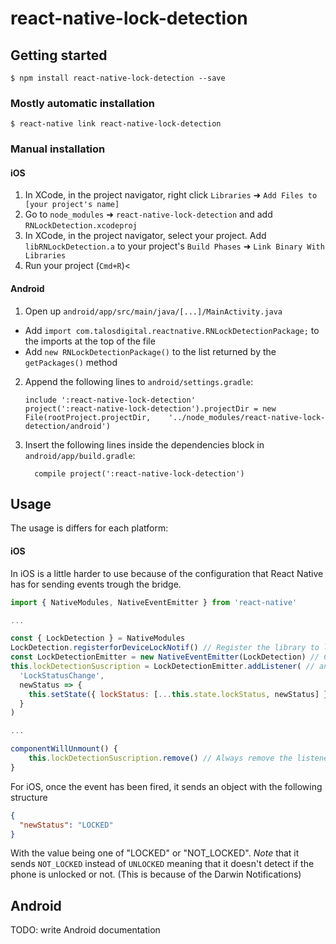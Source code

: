 # react-native-lock-detection

## Getting started

`$ npm install react-native-lock-detection --save`

### Mostly automatic installation

`$ react-native link react-native-lock-detection`

### Manual installation

#### iOS

1. In XCode, in the project navigator, right click `Libraries` ➜ `Add Files to [your project's name]`
2. Go to `node_modules` ➜ `react-native-lock-detection` and add `RNLockDetection.xcodeproj`
3. In XCode, in the project navigator, select your project. Add `libRNLockDetection.a` to your project's `Build Phases` ➜ `Link Binary With Libraries`
4. Run your project (`Cmd+R`)<

#### Android

1. Open up `android/app/src/main/java/[...]/MainActivity.java`

- Add `import com.talosdigital.reactnative.RNLockDetectionPackage;` to the imports at the top of the file
- Add `new RNLockDetectionPackage()` to the list returned by the `getPackages()` method

2. Append the following lines to `android/settings.gradle`:
   ```
   include ':react-native-lock-detection'
   project(':react-native-lock-detection').projectDir = new File(rootProject.projectDir, 	'../node_modules/react-native-lock-detection/android')
   ```
3. Insert the following lines inside the dependencies block in `android/app/build.gradle`:
   ```
     compile project(':react-native-lock-detection')
   ```

## Usage

The usage is differs for each platform:

#### iOS

In iOS is a little harder to use because of the configuration that React Native has for sending events trough the bridge.

```javascript
import { NativeModules, NativeEventEmitter } from 'react-native'

...

const { LockDetection } = NativeModules
LockDetection.registerforDeviceLockNotif() // Register the library to listen the events for Darwin notifications
const LockDetectionEmitter = new NativeEventEmitter(LockDetection) // Create instance of EventEmitter
this.lockDetectionSuscription = LockDetectionEmitter.addListener( // and add the listener
  'LockStatusChange',
  newStatus => {
    this.setState({ lockStatus: [...this.state.lockStatus, newStatus] }) // Do whatever you need with the information
  }
)

...

componentWillUnmount() {
	this.lockDetectionSuscription.remove() // Always remove the listener to avoid memory leaks
}
```

For iOS, once the event has been fired, it sends an object with the following structure

```json
{
  "newStatus": "LOCKED"
}
```

With the value being one of "LOCKED" or "NOT_LOCKED". _Note_ that it sends `NOT_LOCKED` instead of `UNLOCKED` meaning that it doesn't detect if the phone is unlocked or not. (This is because of the Darwin Notifications)

## Android

TODO: write Android documentation

